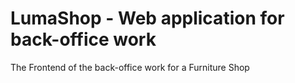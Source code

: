 # LumaShop - Web application for back-office work

The Frontend of the back-office work for a Furniture Shop
